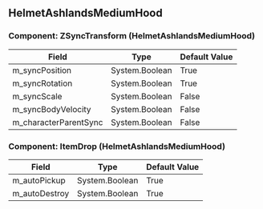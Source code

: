 ## HelmetAshlandsMediumHood

### Component: ZSyncTransform (HelmetAshlandsMediumHood)

|Field|Type|Default Value|
|-----|----|-------------|
|m_syncPosition|System.Boolean|True|
|m_syncRotation|System.Boolean|True|
|m_syncScale|System.Boolean|False|
|m_syncBodyVelocity|System.Boolean|False|
|m_characterParentSync|System.Boolean|False|

### Component: ItemDrop (HelmetAshlandsMediumHood)

|Field|Type|Default Value|
|-----|----|-------------|
|m_autoPickup|System.Boolean|True|
|m_autoDestroy|System.Boolean|True|

